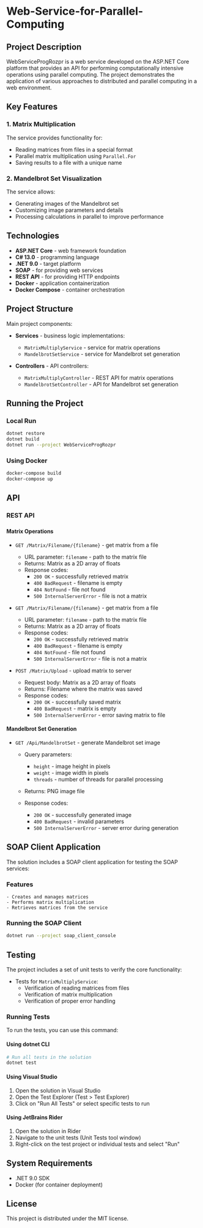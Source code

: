# Web-Service-for-Parallel-Computing

## Project Description
WebServiceProgRozpr is a web service developed on the ASP.NET Core platform that provides an API for performing computationally intensive operations using parallel computing. The project demonstrates the application of various approaches to distributed and parallel computing in a web environment.

## Key Features
### 1. Matrix Multiplication
The service provides functionality for:
- Reading matrices from files in a special format
- Parallel matrix multiplication using `Parallel.For`
- Saving results to a file with a unique name

### 2. Mandelbrot Set Visualization
The service allows:
- Generating images of the Mandelbrot set
- Customizing image parameters and details
- Processing calculations in parallel to improve performance

## Technologies
- **ASP.NET Core** - web framework foundation
- **C# 13.0** - programming language
- **.NET 9.0** - target platform
- **SOAP** - for providing web services
- **REST API** - for providing HTTP endpoints
- **Docker** - application containerization
- **Docker Compose** - container orchestration

## Project Structure
Main project components:
- **Services** - business logic implementations:
    - `MatrixMultiplyService` - service for matrix operations
    - `MandelbrotSetService` - service for Mandelbrot set generation

- **Controllers** - API controllers:
    - `MatrixMultiplyController` - REST API for matrix operations
    - `MandelbrotSetController` - API for Mandelbrot set generation

## Running the Project
### Local Run
``` bash
dotnet restore
dotnet build
dotnet run --project WebServiceProgRozpr
```
### Using Docker
``` bash
docker-compose build
docker-compose up
```

## API
### REST API
### 
#### Matrix Operations
- `GET /Matrix/Filename/{filename}` - get matrix from a file
    - URL parameter: `filename` - path to the matrix file
    - Returns: Matrix as a 2D array of floats
    - Response codes:
        - `200 OK` - successfully retrieved matrix
        - `400 BadRequest` - filename is empty
        - `404 NotFound` - file not found
        - `500 InternalServerError` - file is not a matrix


- `GET /Matrix/Filename/{filename}` - get matrix from a file
    - URL parameter: `filename` - path to the matrix file
    - Returns: Matrix as a 2D array of floats
    - Response codes:
        - `200 OK` - successfully retrieved matrix
        - `400 BadRequest` - filename is empty
        - `404 NotFound` - file not found
        - `500 InternalServerError` - file is not a matrix

- `POST /Matrix/Upload` - upload matrix to server
    - Request body: Matrix as a 2D array of floats
    - Returns: Filename where the matrix was saved
    - Response codes:
        - `200 OK` - successfully saved matrix
        - `400 BadRequest` - matrix is empty
        - `500 InternalServerError` - error saving matrix to file


#### Mandelbrot Set Generation
- `GET /Api/MandelbrotSet` - generate Mandelbrot set image
    - Query parameters:
        - `height` - image height in pixels
        - `weight` - image width in pixels
        - `threads` - number of threads for parallel processing

    - Returns: PNG image file
    - Response codes:
        - `200 OK` - successfully generated image
        - `400 BadRequest` - invalid parameters
        - `500 InternalServerError` - server error during generation

## SOAP Client Application
The solution includes a SOAP client application for testing the SOAP services:
### Features
    - Creates and manages matrices
    - Performs matrix multiplication
    - Retrieves matrices from the service

### Running the SOAP Client

```bash
dotnet run --project soap_client_console
```

## Testing
The project includes a set of unit tests to verify the core functionality:
- Tests for `MatrixMultiplyService`:
    - Verification of reading matrices from files
    - Verification of matrix multiplication
    - Verification of proper error handling

### Running Tests
To run the tests, you can use this command:

#### Using dotnet CLI
``` bash
# Run all tests in the solution
dotnet test
```
#### Using Visual Studio
1. Open the solution in Visual Studio
2. Open the Test Explorer (Test > Test Explorer)
3. Click on "Run All Tests" or select specific tests to run

#### Using JetBrains Rider
1. Open the solution in Rider
2. Navigate to the unit tests (Unit Tests tool window)
3. Right-click on the test project or individual tests and select "Run"

## System Requirements
- .NET 9.0 SDK
- Docker (for container deployment)

## License
This project is distributed under the MIT license.
